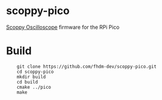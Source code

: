 # scoppy-pico
[Scoppy Oscilloscope](https://github.com/fhdm-dev/scoppy) firmware for the RPi Pico
<br>

# Build
````
    git clone https://github.com/fhdm-dev/scoppy-pico.git
    cd scoppy-pico
    mkdir build
    cd build
    cmake ../pico
    make
````


